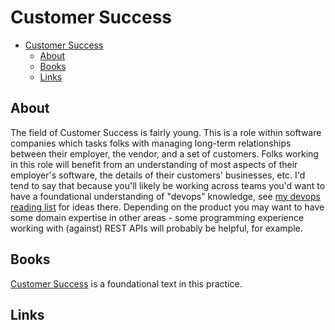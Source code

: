 # Customer Success

<!--ts-->
* [Customer Success](customer-success.md#customer-success)
   * [About](customer-success.md#about)
   * [Books](customer-success.md#books)
   * [Links](customer-success.md#links)

<!-- Added by: runner, at: Thu Nov 18 19:16:33 UTC 2021 -->

<!--te-->

## About

The field of Customer Success is fairly young. This is a role within software companies which tasks folks with managing long-term relationships between their employer, the vendor, and a set of customers. Folks working in this role will benefit from an understanding of most aspects of their employer's software, the details of their customers' businesses, etc. I'd tend to say that because you'll likely be working across teams you'd want to have a foundational understanding of "devops" knowledge, see [my devops reading list](devops.md) for ideas there. Depending on the product you may want to have some domain expertise in other areas - some programming experience working with (against) REST APIs will probably be helpful, for example.

## Books

[Customer Success](https://www.gainsight.com/book/) is a foundational text in this practice.

## Links
